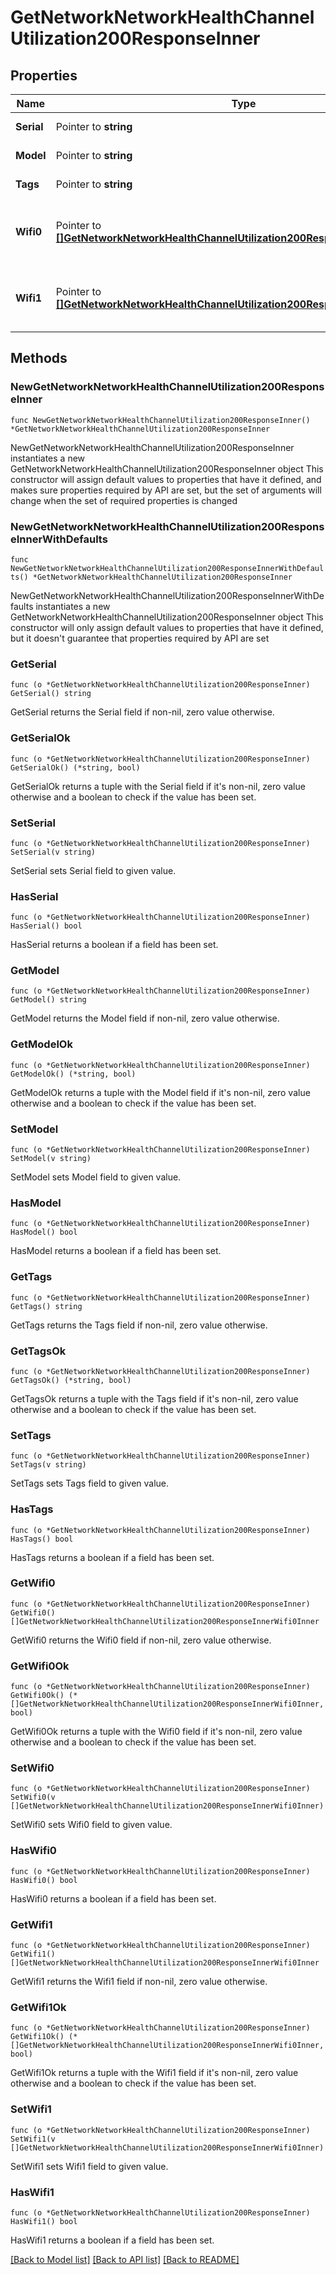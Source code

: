 # GetNetworkNetworkHealthChannelUtilization200ResponseInner

## Properties

Name | Type | Description | Notes
------------ | ------------- | ------------- | -------------
**Serial** | Pointer to **string** | Device serial | [optional] 
**Model** | Pointer to **string** | Device model. | [optional] 
**Tags** | Pointer to **string** | Device tags. | [optional] 
**Wifi0** | Pointer to [**[]GetNetworkNetworkHealthChannelUtilization200ResponseInnerWifi0Inner**](GetNetworkNetworkHealthChannelUtilization200ResponseInnerWifi0Inner.md) | Channel utilization for first wifi radio of device. | [optional] 
**Wifi1** | Pointer to [**[]GetNetworkNetworkHealthChannelUtilization200ResponseInnerWifi0Inner**](GetNetworkNetworkHealthChannelUtilization200ResponseInnerWifi0Inner.md) | Channel utilization for second wifi radio of device. | [optional] 

## Methods

### NewGetNetworkNetworkHealthChannelUtilization200ResponseInner

`func NewGetNetworkNetworkHealthChannelUtilization200ResponseInner() *GetNetworkNetworkHealthChannelUtilization200ResponseInner`

NewGetNetworkNetworkHealthChannelUtilization200ResponseInner instantiates a new GetNetworkNetworkHealthChannelUtilization200ResponseInner object
This constructor will assign default values to properties that have it defined,
and makes sure properties required by API are set, but the set of arguments
will change when the set of required properties is changed

### NewGetNetworkNetworkHealthChannelUtilization200ResponseInnerWithDefaults

`func NewGetNetworkNetworkHealthChannelUtilization200ResponseInnerWithDefaults() *GetNetworkNetworkHealthChannelUtilization200ResponseInner`

NewGetNetworkNetworkHealthChannelUtilization200ResponseInnerWithDefaults instantiates a new GetNetworkNetworkHealthChannelUtilization200ResponseInner object
This constructor will only assign default values to properties that have it defined,
but it doesn't guarantee that properties required by API are set

### GetSerial

`func (o *GetNetworkNetworkHealthChannelUtilization200ResponseInner) GetSerial() string`

GetSerial returns the Serial field if non-nil, zero value otherwise.

### GetSerialOk

`func (o *GetNetworkNetworkHealthChannelUtilization200ResponseInner) GetSerialOk() (*string, bool)`

GetSerialOk returns a tuple with the Serial field if it's non-nil, zero value otherwise
and a boolean to check if the value has been set.

### SetSerial

`func (o *GetNetworkNetworkHealthChannelUtilization200ResponseInner) SetSerial(v string)`

SetSerial sets Serial field to given value.

### HasSerial

`func (o *GetNetworkNetworkHealthChannelUtilization200ResponseInner) HasSerial() bool`

HasSerial returns a boolean if a field has been set.

### GetModel

`func (o *GetNetworkNetworkHealthChannelUtilization200ResponseInner) GetModel() string`

GetModel returns the Model field if non-nil, zero value otherwise.

### GetModelOk

`func (o *GetNetworkNetworkHealthChannelUtilization200ResponseInner) GetModelOk() (*string, bool)`

GetModelOk returns a tuple with the Model field if it's non-nil, zero value otherwise
and a boolean to check if the value has been set.

### SetModel

`func (o *GetNetworkNetworkHealthChannelUtilization200ResponseInner) SetModel(v string)`

SetModel sets Model field to given value.

### HasModel

`func (o *GetNetworkNetworkHealthChannelUtilization200ResponseInner) HasModel() bool`

HasModel returns a boolean if a field has been set.

### GetTags

`func (o *GetNetworkNetworkHealthChannelUtilization200ResponseInner) GetTags() string`

GetTags returns the Tags field if non-nil, zero value otherwise.

### GetTagsOk

`func (o *GetNetworkNetworkHealthChannelUtilization200ResponseInner) GetTagsOk() (*string, bool)`

GetTagsOk returns a tuple with the Tags field if it's non-nil, zero value otherwise
and a boolean to check if the value has been set.

### SetTags

`func (o *GetNetworkNetworkHealthChannelUtilization200ResponseInner) SetTags(v string)`

SetTags sets Tags field to given value.

### HasTags

`func (o *GetNetworkNetworkHealthChannelUtilization200ResponseInner) HasTags() bool`

HasTags returns a boolean if a field has been set.

### GetWifi0

`func (o *GetNetworkNetworkHealthChannelUtilization200ResponseInner) GetWifi0() []GetNetworkNetworkHealthChannelUtilization200ResponseInnerWifi0Inner`

GetWifi0 returns the Wifi0 field if non-nil, zero value otherwise.

### GetWifi0Ok

`func (o *GetNetworkNetworkHealthChannelUtilization200ResponseInner) GetWifi0Ok() (*[]GetNetworkNetworkHealthChannelUtilization200ResponseInnerWifi0Inner, bool)`

GetWifi0Ok returns a tuple with the Wifi0 field if it's non-nil, zero value otherwise
and a boolean to check if the value has been set.

### SetWifi0

`func (o *GetNetworkNetworkHealthChannelUtilization200ResponseInner) SetWifi0(v []GetNetworkNetworkHealthChannelUtilization200ResponseInnerWifi0Inner)`

SetWifi0 sets Wifi0 field to given value.

### HasWifi0

`func (o *GetNetworkNetworkHealthChannelUtilization200ResponseInner) HasWifi0() bool`

HasWifi0 returns a boolean if a field has been set.

### GetWifi1

`func (o *GetNetworkNetworkHealthChannelUtilization200ResponseInner) GetWifi1() []GetNetworkNetworkHealthChannelUtilization200ResponseInnerWifi0Inner`

GetWifi1 returns the Wifi1 field if non-nil, zero value otherwise.

### GetWifi1Ok

`func (o *GetNetworkNetworkHealthChannelUtilization200ResponseInner) GetWifi1Ok() (*[]GetNetworkNetworkHealthChannelUtilization200ResponseInnerWifi0Inner, bool)`

GetWifi1Ok returns a tuple with the Wifi1 field if it's non-nil, zero value otherwise
and a boolean to check if the value has been set.

### SetWifi1

`func (o *GetNetworkNetworkHealthChannelUtilization200ResponseInner) SetWifi1(v []GetNetworkNetworkHealthChannelUtilization200ResponseInnerWifi0Inner)`

SetWifi1 sets Wifi1 field to given value.

### HasWifi1

`func (o *GetNetworkNetworkHealthChannelUtilization200ResponseInner) HasWifi1() bool`

HasWifi1 returns a boolean if a field has been set.


[[Back to Model list]](../README.md#documentation-for-models) [[Back to API list]](../README.md#documentation-for-api-endpoints) [[Back to README]](../README.md)


